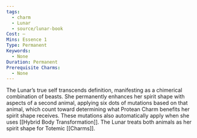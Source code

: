 ```yaml
---
tags:
  - charm
  - Lunar
  - source/lunar-book
Cost: —
Mins: Essence 1
Type: Permanent
Keywords:
  - None
Duration: Permanent
Prerequisite Charms:
  - None
---
```

The Lunar’s true self transcends definition, manifesting as a chimerical combination of beasts. She permanently enhances her spirit shape with aspects of a second animal, applying six dots of mutations based on that animal, which count toward determining what Protean Charm benefits her spirit shape receives. These mutations also automatically apply when she uses [[Hybrid Body Transformation]]. The Lunar treats both animals as her spirit shape for Totemic [[Charms]].